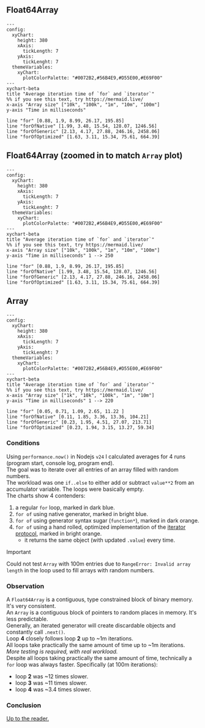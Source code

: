## Float64Array

```mermaid
---
config:
  xyChart:
    height: 380
    xAxis:
      tickLength: 7
    yAxis:
      tickLenght: 7
  themeVariables:
    xyChart:
      plotColorPalette: "#0072B2,#56B4E9,#D55E00,#E69F00"
---
xychart-beta
title "Average iteration time of `for` and `iterator`"
%% if you see this text, try https://mermaid.live/
x-axis "Array size" ["10k", "100k", "1m", "10m", "100m"]
y-axis "Time in milliseconds"

line "for" [0.88, 1.9, 8.99, 26.17, 195.85]
line "forOfNative" [1.99, 3.48, 15.54, 128.07, 1246.56]
line "forOfGeneric" [2.13, 4.17, 27.88, 246.16, 2458.06]
line "forOfOptimized" [1.63, 3.11, 15.34, 75.61, 664.39]
```

## Float64Array (zoomed in to match `Array` plot)

```mermaid
---
config:
  xyChart:
    height: 380
    xAxis:
      tickLength: 7
    yAxis:
      tickLenght: 7
  themeVariables:
    xyChart:
      plotColorPalette: "#0072B2,#56B4E9,#D55E00,#E69F00"
---
xychart-beta
title "Average iteration time of `for` and `iterator`"
%% if you see this text, try https://mermaid.live/
x-axis "Array size" ["10k", "100k", "1m", "10m", "100m"]
y-axis "Time in milliseconds" 1 --> 250

line "for" [0.88, 1.9, 8.99, 26.17, 195.85]
line "forOfNative" [1.99, 3.48, 15.54, 128.07, 1246.56]
line "forOfGeneric" [2.13, 4.17, 27.88, 246.16, 2458.06]
line "forOfOptimized" [1.63, 3.11, 15.34, 75.61, 664.39]
```

## Array

```mermaid
---
config:
  xyChart:
    height: 380
    xAxis:
      tickLength: 7
    yAxis:
      tickLenght: 7
  themeVariables:
    xyChart:
      plotColorPalette: "#0072B2,#56B4E9,#D55E00,#E69F00"
---
xychart-beta
title "Average iteration time of `for` and `iterator`"
%% if you see this text, try https://mermaid.live/
x-axis "Array size" ["1k", "10k", "100k", "1m", "10m"]
y-axis "Time in milliseconds" 1 --> 220

line "for" [0.05, 0.71, 1.09, 2.65, 11.22 ]
line "forOfNative" [0.11, 1.85, 3.36, 13.36, 104.21]
line "forOfGeneric" [0.23, 1.95, 4.51, 27.07, 213.71]
line "forOfOptimized" [0.23, 1.94, 3.15, 13.27, 59.34]
```

### Conditions

Using `performance.now()` in Nodejs `v24` I calculated averages for 4 runs (program start, console log, program end).  
The goal was to iterate over all entries of an array filled with random numbers.  
The workload was one `if..else` to either add or subtract `value**2` from an accumulator variable. The loops were basically empty.  
The charts show 4 contenders:

1. a regular `for` loop, marked in dark blue.
2. `for of` using native generator, marked in bright blue.
3. `for of` using generator syntax sugar (`function*`), marked in dark orange.
4. `for of` using a hand rolled, optimized implementation of the [iterator protocol](https://developer.mozilla.org/en-US/docs/Web/JavaScript/Reference/Iteration_protocols#the_iterator_protocol), marked in bright orange.
   - it returns the same object (with updated `.value`) every time.

> [!IMPORTANT]
> Could not test `Array` with 100m entries due to `RangeError: Invalid array length` in the loop used to fill arrays with random numbers.

### Observation

A `Float64Array` is a contiguous, type constrained block of binary memory. It's very consistent.  
An `Array` is a contiguous block of pointers to random places in memory. It's less predictable.  
Generally, an iterated generator will create discardable objects and constantly call `.next()`.  
Loop **4** closely follows loop **2** up to ~1m iterations.  
All loops take practically the same amount of time up to ~1m iterations. _More testing is required, with real workload._  
Despite all loops taking practically the same amount of time, technically a `for` loop was always faster. Specifically (at 100m iterations):

- loop **2** was ~12 times slower.
- loop **3** was ~11 times slower.
- loop **4** was ~3.4 times slower.

### Conclusion

<ins>Up to the reader.</ins>
